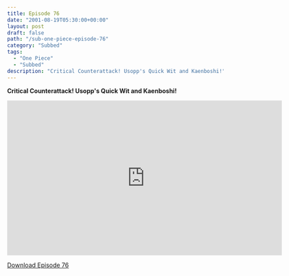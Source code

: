 ```yaml
---
title: Episode 76
date: "2001-08-19T05:30:00+00:00"
layout: post
draft: false
path: "/sub-one-piece-episode-76"
category: "Subbed"
tags:
  - "One Piece"
  - "Subbed"
description: "Critical Counterattack! Usopp's Quick Wit and Kaenboshi!"
---
```


**Critical Counterattack! Usopp's Quick Wit and Kaenboshi!**

<iframe width="640" height="360" src="https://www.rapidvideo.com/e/FX3C3YXGYQ" frameborder="0" marginwidth=0 marginheight=0 scrolling=no allowfullscreen></iframe>

<a href="http://ouo.io/qs/eCodkFEQ?s=https://rapidvid.to/d/https://www.rapidvideo.com/e/FX3C3YXGYQ">Download Episode 76</a>
